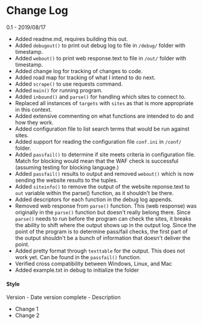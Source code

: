# Change Log

0.1 - 2019/08/17

- Added readme.md, requires building this out.
- Added `debugout()` to print out debug log to file in `/debug/` folder with timestamp.
- Added `webout()` to print web response.text to file in `/out/` folder with timestamp.
- Added change log for tracking of changes to code.
- Added road map for tracking of what I intend to do next.
- Added `scrape()` to use requests command.
- Added `main()` for running program.
- Added `inbound()` and `parse()` for handling which sites to connect to.
- Replaced all instances of `targets` with `sites` as that is more appropriate in this context.
- Added extensive commenting on what functions are intended to do and how they work.
- Added configuration file to list search terms that would be run against sites.
- Added support for reading the configuration file `conf.ini` in `/conf/` folder.
- Added `passfail()` to determine if site meets criteria in configuration file. Match for blocking
would mean that the WAF check is successful (assuming testing for blocking language.)
- Added `passfail()` results to output and removed `webout()` which is now sending the website results 
to the tuples.
- Added `siteinfo()` to remove the output of the website reponse.text to `out` variable within the parse()
function, as it shouldn't be there.
- Added descriptors for each function in the debug log appends.
- Removed web response from `parse()` function. This (web response) was originally in the `parse()`
function but doesn't really belong there. Since `parse()` needs to run before the program can check the sites, 
it breaks the ability to shift where the output shows up in the output log. Since the point of the program is 
to determine pass/fail checks, the first part of the output shouldn't be a bunch of information that doesn't 
deliver the point.
- Added pretty format through `texttable` for the output. This does not work yet. Can be found in the 
`passfail()` function.
- Verified cross compatibility between Windows, Linux, and Mac
- Added example.txt in debug to initialize the folder


#### Style

Version - Date version complete - Description

- Change 1
- Change 2
